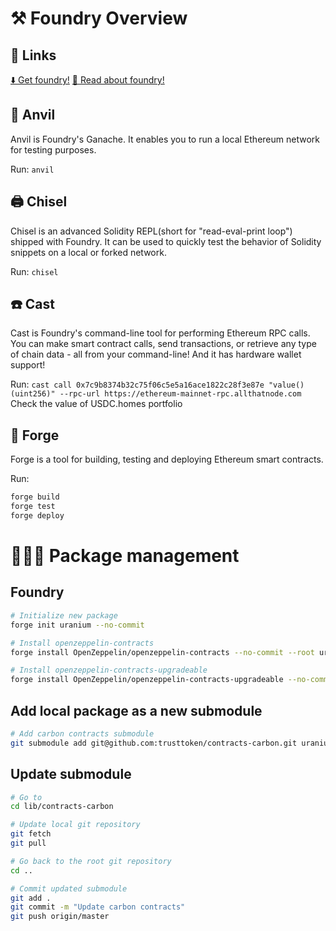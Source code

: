 # ⚒️ Foundry Overview

## 🔗 Links
[⬇️ Get foundry!](https://github.com/foundry-rs/foundry)
[📖 Read about foundry!](https://book.getfoundry.sh/)

## 🔨 Anvil
Anvil is Foundry's Ganache. It enables you to run a local Ethereum network for testing purposes.

Run:
```anvil```

## 🖨️ Chisel
Chisel is an advanced Solidity REPL(short for "read-eval-print loop")  shipped with Foundry. It can be used to quickly test the behavior of Solidity snippets on a local or forked network.

Run:
```chisel```

## ☎️ Cast
Cast is Foundry's command-line tool for performing Ethereum RPC calls. You can make smart contract calls, send transactions, or retrieve any type of chain data - all from your command-line! And it has hardware wallet support!

Run:
```cast call 0x7c9b8374b32c75f06c5e5a16ace1822c28f3e87e "value()(uint256)" --rpc-url https://ethereum-mainnet-rpc.allthatnode.com```
Check the value of USDC.homes portfolio

## 🌋 Forge

Forge is a tool for building, testing and deploying Ethereum smart contracts.

Run:
```bash
forge build
forge test
forge deploy
```
# 👩🏻‍💼 Package management

## Foundry

```bash
# Initialize new package
forge init uranium --no-commit

# Install openzeppelin-contracts
forge install OpenZeppelin/openzeppelin-contracts --no-commit --root uranium

# Install openzeppelin-contracts-upgradeable
forge install OpenZeppelin/openzeppelin-contracts-upgradeable --no-commit --root uranium
```

## Add local package as a new submodule

```bash
# Add carbon contracts submodule
git submodule add git@github.com:trusttoken/contracts-carbon.git uranium/lib/contracts-carbon
```

## Update submodule

```bash
# Go to
cd lib/contracts-carbon

# Update local git repository
git fetch
git pull

# Go back to the root git repository
cd ..

# Commit updated submodule
git add .
git commit -m "Update carbon contracts"
git push origin/master
```